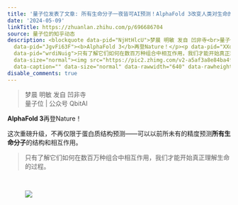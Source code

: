 ```yaml
---
title: '量子位发表了文章: 所有生命分子一夜皆可AI预测！AlphaFold 3改变人类对生命的理解，全球科学家都能免费使用'
date: '2024-05-09'
linkTitle: https://zhuanlan.zhihu.com/p/696686704
source: 量子位的知乎动态
description: <blockquote data-pid="NjHtHlcU">梦晨 明敏 发自 凹非寺<br>量子位 | 公众号 QbitAI</blockquote><p
  data-pid="JgvFi63F"><b>AlphaFold 3</b>再登Nature！</p><p data-pid="XXqelzv-">这次重磅升级，不再仅限于蛋白质结构预测——可以以前所未有的精度预测<b>所有生命分子</b>的结构和相互作用。</p><blockquote
  data-pid="wrdiNuig">只有了解它们如何在数百万种组合中相互作用，我们才能开始真正理解生命的过程。</blockquote><p class="ztext-empty-paragraph"><br></p><figure
  data-size="normal"><img src="https://pic2.zhimg.com/v2-a5af3a8e84ba4f0bb23509811a5e64cd_1440w.jpg"
  data-caption="" data-size="normal" data-rawwidth="640" data-rawheight="420" ...
disable_comments: true
---
```

<blockquote data-pid="NjHtHlcU">梦晨 明敏 发自 凹非寺<br>量子位 | 公众号 QbitAI</blockquote><p data-pid="JgvFi63F"><b>AlphaFold 3</b>再登Nature！</p><p data-pid="XXqelzv-">这次重磅升级，不再仅限于蛋白质结构预测——可以以前所未有的精度预测<b>所有生命分子</b>的结构和相互作用。</p><blockquote data-pid="wrdiNuig">只有了解它们如何在数百万种组合中相互作用，我们才能开始真正理解生命的过程。</blockquote><p class="ztext-empty-paragraph"><br></p><figure data-size="normal"><img src="https://pic2.zhimg.com/v2-a5af3a8e84ba4f0bb23509811a5e64cd_1440w.jpg" data-caption="" data-size="normal" data-rawwidth="640" data-rawheight="420" ...
